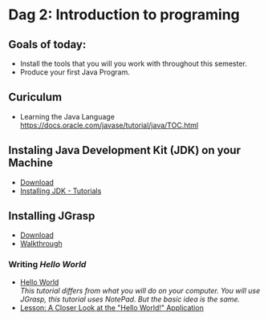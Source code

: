 # Dag 2: Introduction to programing 

## Goals of today: 
* Install the tools that you will you work with throughout this semester.
* Produce your first Java Program.

## Curiculum
* Learning the Java Language https://docs.oracle.com/javase/tutorial/java/TOC.html 

## Instaling Java Development Kit (JDK) on your Machine
* [Download](http://www.oracle.com/technetwork/java/javase/downloads/index.html)
* [Installing JDK - Tutorials](literature/installation.md)

## Installing JGrasp
* [Download](http://spider.eng.auburn.edu/user-cgi/grasp/grasp.pl?;dl=download_jgrasp.html)
* [Walkthrough ](https://www.youtube.com/watch?v=DHICqIYV33k)

### Writing _Hello World_ 
* [Hello World](https://docs.oracle.com/javase/tutorial/getStarted/cupojava/win32.html)    
    _This tutorial differs from what you will do on your computer. You will use JGrasp, this tutorial uses NotePad. But the basic idea is the same._    
* [Lesson: A Closer Look at the "Hello World!" Application](https://docs.oracle.com/javase/tutorial/getStarted/application/index.html)
